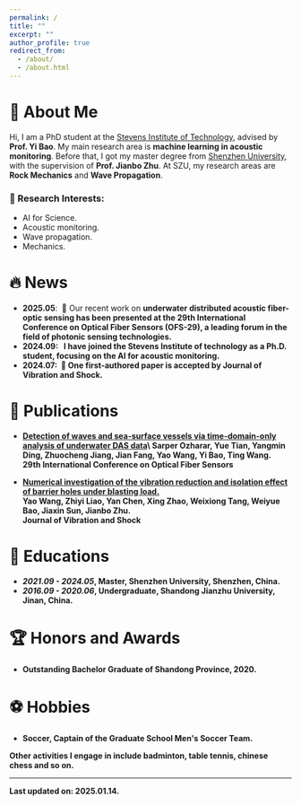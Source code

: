 ```yaml
---
permalink: /
title: ""
excerpt: ""
author_profile: true
redirect_from: 
  - /about/
  - /about.html
---
```


# 🧐 About Me
Hi, I am a PhD student at the [Stevens Institute of Technology](https://www.stevens.edu/), advised by **Prof. Yi Bao**. My main research area is **machine learning in acoustic monitoring**. Before that, I got my master degree from [Shenzhen University](((https://en.szu.edu.cn/))), with the supervision of **Prof. Jianbo Zhu**. At SZU, my research areas are **Rock Mechanics** and **Wave Propagation**.

### 🤔 Research Interests:
* AI for Science.
* Acoustic monitoring.
* Wave propagation.
* Mechanics.

# 🔥 News
<div class="scrollable">
 <ul>
<li><strong>2025.05</strong>: &nbsp;🎉 Our recent work on <strong> underwater distributed acoustic fiber-optic sensing <strong> has been presented at the <strong>29th International Conference on Optical Fiber Sensors (OFS-29)<strong>, a leading forum in the field of photonic sensing technologies. </li>
<li><strong>2024.09</strong>: &nbsp; I have joined the <strong>Stevens Institute of technology</strong> as a <strong>Ph.D. student</strong>, focusing on the  <strong>AI for acoustic monitoring</strong>. </li>
<li><strong>2024.07</strong>: &nbsp;🎉 One first-authored paper is accepted by <strong>Journal of Vibration and Shock</strong>. </li>
</ul>
</div>

# 📝 Publications 

* [Detection of waves and sea-surface vessels via time-domain-only analysis of underwater DAS data]([https://jvs.sjtu.edu.cn/EN/Y2025/V44/I2/40](https://www.spiedigitallibrary.org/conference-proceedings-of-spie/13639/136392N/Detection-of-waves-and-sea-surface-vessels-via-time-domain/10.1117/12.3061604.short))\
 Sarper Ozharar, Yue Tian, Yangmin Ding, Zhuocheng Jiang, Jian Fang, **Yao Wang**, Yi Bao, Ting Wang. \
**29th International Conference on Optical Fiber Sensors**

* [Numerical investigation of the vibration reduction and isolation effect of barrier holes under blasting load.](https://jvs.sjtu.edu.cn/EN/Y2025/V44/I2/40)\
**Yao Wang**, Zhiyi Liao, Yan Chen, Xing Zhao, Weixiong Tang, Weiyue Bao, Jiaxin Sun, Jianbo Zhu. \
**Journal of Vibration and Shock**


[//]: # (<div class='paper-box'><div class='paper-box-image'><div><div class="badge">CVPR 2016</div><img src='images/500x300.png' alt="sym" width="100%"></div></div>)

[//]: # (<div class='paper-box-text' markdown="1">)

[//]: # ()
[//]: # ([Deep Residual Learning for Image Recognition]&#40;https://openaccess.thecvf.com/content_cvpr_2016/papers/He_Deep_Residual_Learning_CVPR_2016_paper.pdf&#41;)

[//]: # ()
[//]: # (**Kaiming He**, Xiangyu Zhang, Shaoqing Ren, Jian Sun)

[//]: # ()
[//]: # ([**Project**]&#40;https://scholar.google.com/citations?view_op=view_citation&hl=zh-CN&user=DhtAFkwAAAAJ&citation_for_view=DhtAFkwAAAAJ:ALROH1vI_8AC&#41; <strong><span class='show_paper_citations' data='DhtAFkwAAAAJ:ALROH1vI_8AC'></span></strong>)

[//]: # (- Lorem ipsum dolor sit amet, consectetur adipiscing elit. Vivamus ornare aliquet ipsum, ac tempus justo dapibus sit amet. )

[//]: # (</div>)

[//]: # (</div>)

# 📖 Educations
- *2021.09 - 2024.05*, Master, Shenzhen University, Shenzhen, China. 
- *2016.09 - 2020.06*, Undergraduate, Shandong Jianzhu University, Jinan, China. 

[//]: # (# 💬 Invited Talks)

[//]: # (- *2021.06*, Lorem ipsum dolor sit amet, consectetur adipiscing elit. Vivamus ornare aliquet ipsum, ac tempus justo dapibus sit amet. )

[//]: # (- *2021.03*, Lorem ipsum dolor sit amet, consectetur adipiscing elit. Vivamus ornare aliquet ipsum, ac tempus justo dapibus sit amet.  \| [\[video\]]&#40;https://github.com/&#41;)

# 🏆 Honors and Awards
- Outstanding Bachelor Graduate of Shandong Province, 2020. 

# ⚽ Hobbies
- Soccer, Captain of the Graduate School Men's Soccer Team. 

Other activities I engage in include badminton,  table tennis, chinese chess and so on.

-----------------------------------------

</div>

Last updated on: 2025.01.14.
